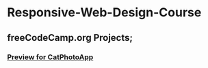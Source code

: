 # Responsive-Web-Design-Course
## freeCodeCamp.org Projects;
### [Preview for CatPhotoApp](https://htmlpreview.github.io/?https://github.com/selimbiber/Responsive-Web-Design-Course/blob/main/CatPhotoApp.html)
